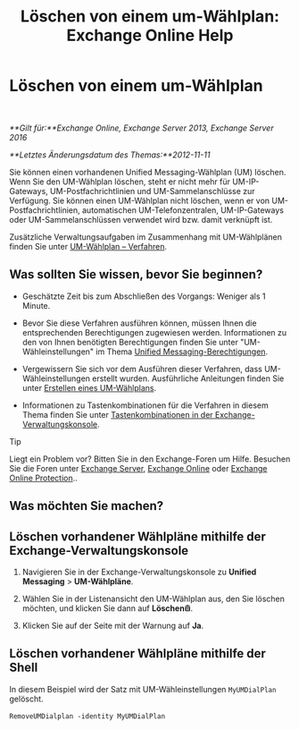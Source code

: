 ﻿---
title: 'Löschen von einem um-Wählplan: Exchange Online Help'
TOCTitle: Löschen von einem um-Wählplan
ms:assetid: c9b32ef6-432c-45ca-b94c-31bbcc973128
ms:mtpsurl: https://technet.microsoft.com/de-de/library/Bb124546(v=EXCHG.150)
ms:contentKeyID: 50476724
ms.date: 05/23/2018
mtps_version: v=EXCHG.150
ms.translationtype: MT
---

# Löschen von einem um-Wählplan

 

_**Gilt für:**Exchange Online, Exchange Server 2013, Exchange Server 2016_

_**Letztes Änderungsdatum des Themas:**2012-11-11_

Sie können einen vorhandenen Unified Messaging-Wählplan (UM) löschen. Wenn Sie den UM-Wählplan löschen, steht er nicht mehr für UM-IP-Gateways, UM-Postfachrichtlinien und UM-Sammelanschlüsse zur Verfügung. Sie können einen UM-Wählplan nicht löschen, wenn er von UM-Postfachrichtlinien, automatischen UM-Telefonzentralen, UM-IP-Gateways oder UM-Sammelanschlüssen verwendet wird bzw. damit verknüpft ist.

Zusätzliche Verwaltungsaufgaben im Zusammenhang mit UM-Wählplänen finden Sie unter [UM-Wählplan – Verfahren](um-dial-plan-procedures-exchange-2013-help.md).

## Was sollten Sie wissen, bevor Sie beginnen?

  - Geschätzte Zeit bis zum Abschließen des Vorgangs: Weniger als 1 Minute.

  - Bevor Sie diese Verfahren ausführen können, müssen Ihnen die entsprechenden Berechtigungen zugewiesen werden. Informationen zu den von Ihnen benötigten Berechtigungen finden Sie unter "UM-Wähleinstellungen" im Thema [Unified Messaging-Berechtigungen](unified-messaging-permissions-exchange-2013-help.md).

  - Vergewissern Sie sich vor dem Ausführen dieser Verfahren, dass UM-Wähleinstellungen erstellt wurden. Ausführliche Anleitungen finden Sie unter [Erstellen eines UM-Wählplans](create-a-um-dial-plan-exchange-2013-help.md).

  - Informationen zu Tastenkombinationen für die Verfahren in diesem Thema finden Sie unter [Tastenkombinationen in der Exchange-Verwaltungskonsole](keyboard-shortcuts-in-the-exchange-admin-center-exchange-online-protection-help.md).


> [!TIP]
> Liegt ein Problem vor? Bitten Sie in den Exchange-Foren um Hilfe. Besuchen Sie die Foren unter <A href="https://go.microsoft.com/fwlink/p/?linkid=60612">Exchange Server</A>, <A href="https://go.microsoft.com/fwlink/p/?linkid=267542">Exchange Online</A> oder <A href="https://go.microsoft.com/fwlink/p/?linkid=285351">Exchange Online Protection</A>..



## Was möchten Sie machen?

## Löschen vorhandener Wählpläne mithilfe der Exchange-Verwaltungskonsole

1.  Navigieren Sie in der Exchange-Verwaltungskonsole zu **Unified Messaging** \> **UM-Wählpläne**.

2.  Wählen Sie in der Listenansicht den UM-Wählplan aus, den Sie löschen möchten, und klicken Sie dann auf **Löschen**![Löschen (Symbol)](images/JJ657511.14f639f6-61e8-4418-bbfb-0db14de9d2f5(EXCHG.150).gif "Löschen (Symbol)").

3.  Klicken Sie auf der Seite mit der Warnung auf **Ja**.

## Löschen vorhandener Wählpläne mithilfe der Shell

In diesem Beispiel wird der Satz mit UM-Wähleinstellungen `MyUMDialPlan` gelöscht.

    RemoveUMDialplan -identity MyUMDialPlan

